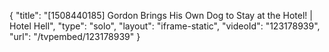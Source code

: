 {
    "title": "[1508440185] Gordon Brings His Own Dog to Stay at the Hotel! | Hotel Hell",
    "type": "solo",
    "layout": "iframe-static",
    "videoId": "123178939",
    "url": "\/tvpembed\/123178939"
}
